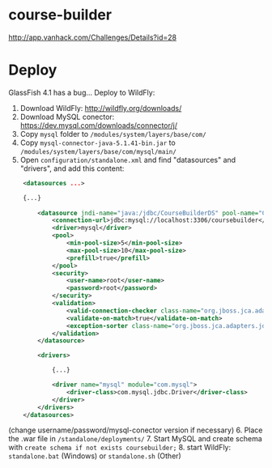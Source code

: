 # course-builder
http://app.vanhack.com/Challenges/Details?id=28

# Deploy

GlassFish 4.1 has a bug... Deploy to WildFly:

1. Download WildFly:
http://wildfly.org/downloads/
2. Download MySQL conector:
https://dev.mysql.com/downloads/connector/j/
3. Copy `mysql` folder to `/modules/system/layers/base/com/`
4. Copy `mysql-connector-java-5.1.41-bin.jar` to `/modules/system/layers/base/com/mysql/main/`
5. Open `configuration/standalone.xml` and find "datasources" and "drivers", and add this content:

```xml
    <datasources ...>

    {...}
        
        <datasource jndi-name="java:/jdbc/CourseBuilderDS" pool-name="CourseBuilderDS" enabled="true" use-java-context="true">
            <connection-url>jdbc:mysql://localhost:3306/coursebuilder</connection-url>
            <driver>mysql</driver>
            <pool>
                <min-pool-size>5</min-pool-size>
                <max-pool-size>10</max-pool-size>
                <prefill>true</prefill>
            </pool>
            <security>
                <user-name>root</user-name>
                <password>root</password>
            </security>
            <validation>
                <valid-connection-checker class-name="org.jboss.jca.adapters.jdbc.extensions.mysql.MySQLValidConnectionChecker"/>
                <validate-on-match>true</validate-on-match>
                <exception-sorter class-name="org.jboss.jca.adapters.jdbc.extensions.mysql.MySQLExceptionSorter"/>
            </validation>
        </datasource>

        <drivers>

            {...}

            <driver name="mysql" module="com.mysql">
                <driver-class>com.mysql.jdbc.Driver</driver-class>
            </driver>
        </drivers>
    </datasources>
```
(change username/password/mysql-conector version if necessary)
6. Place the .war file in `/standalone/deployments/`
7. Start MySQL and create schema with `create schema if not exists coursebuilder;`
8. start WildFly: `standalone.bat` (Windows) or `standalone.sh` (Other)